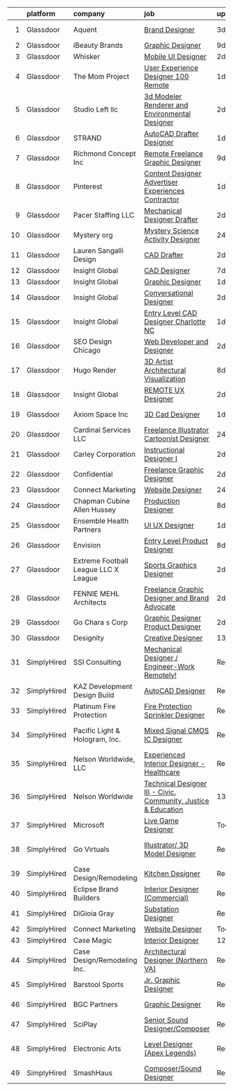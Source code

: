 

|    | platform    | company                                | job                                                                                                                                                                                                                                                                                                                                                                                                                                                                                                                                                                                                                                                                                                                                                                                                                                                                                                                                                      | update_time   | location         |
|---:|:------------|:---------------------------------------|:---------------------------------------------------------------------------------------------------------------------------------------------------------------------------------------------------------------------------------------------------------------------------------------------------------------------------------------------------------------------------------------------------------------------------------------------------------------------------------------------------------------------------------------------------------------------------------------------------------------------------------------------------------------------------------------------------------------------------------------------------------------------------------------------------------------------------------------------------------------------------------------------------------------------------------------------------------|:--------------|:-----------------|
|  1 | Glassdoor   | Aquent                                 | [Brand Designer](https://www.glassdoor.com/partner/jobListing.htm?pos=113&ao=1110586&s=58&guid=0000018128581cee93a8446d51d24232&src=GD_JOB_AD&t=SR&vt=w&cs=1_14589afa&cb=1654239272627&jobListingId=1007904361036&cpc=3DB599BF2F4828F0&jrtk=3-0-1g4k5g78dr06c801-1g4k5g78rkugs800-3a74673d5f60b33e--6NYlbfkN0DMrcEu7yrtATojKJA7cEzGQ3FdRGWLh0CZQInL4ECGI9gD0Wolx9R2v-Aex0-GK05aw9RU-KCTKzrrYCMOIvwsh01nDuVmhWGneBVfajRotrf6oeh0iwtu_D2tWy7JwFcLdEAI3up_G04IyGerZfVnzbcNaDnkjMpjoBVVN-JApGs5yX4l3oYBVBsDYYQNfYtibx0waKlfqbTZesQjGdfJfdHJmm_ON2YYe-LWR6fuFqWn-yRRgAJZvywM_BBJlDQov5G_IA68xR2MDxRHxDEd5upaj3ugn19mD5OO72zK3on4xDMt3O_CXfUG9btkJUf3cXYdVZTHJE4F0Gxe9i5BEiMDeTUOsGfHtfbc09sTMVmsHlq_TF_zunoHgt2a3Mf9Vd_cpsUOFEW5T2I7lf6UNCUzw_5I67rvLzZVINo50By_M-AJYRREIhEP1Z67XIa-tl6eUUUKiw%3D%3D)                                                                                                                                                         | 3d            | New York, NY     |
|  2 | Glassdoor   | iBeauty Brands                         | [Graphic Designer](https://www.glassdoor.com/partner/jobListing.htm?pos=107&ao=1110586&s=58&guid=0000018128581cee93a8446d51d24232&src=GD_JOB_AD&t=SR&vt=w&ea=1&cs=1_fa6a10a7&cb=1654239272627&jobListingId=1007889460296&cpc=8795CF9063CD573D&jrtk=3-0-1g4k5g78dr06c801-1g4k5g78rkugs800-6ac29f4d46719f01--6NYlbfkN0Bak6EwiWOi-lH95KQGz_2IteeDTGQu8PC0CTdvZEvB8aTxCVl-Yeh_qmspGBAX3vgbxoJuzbW3FoZo6byqxCXLwNK56gfZUKijTHbUINfxmFBAYcY2Zo0iMzF5nIGQKxFqPZLLuwSb9yYcLqtdWuGuYE1VrKOIl7uGDXH6xNO85maWtBP_MC4qKz8SMUW7d89o24iBkuHY03ylNUGLh9mZUXCT1MFZ-xvia-MCiVTjwQ3n0jIWcxV12BMKZY8yankCLswDzWSK0kUuSSt6pD-uHcFpR_6pfdgjeeNMEq92ICGQCl7H_OEK02QJyy6prWgEHS5C3SEQYjDLV8n2ZRYHIoIhQZX61yUXpTILBqjuCnkDJhQnT5SK2nVsE0futtzKRqXUQQG8Wn9fBIanakoYuDoBYTk3IRWzh_wlxhC8Xtvjn9CeGpvgENNoBWWGKAoK2x2x8cDhDyPYgs8TN0o63ravTqAFcxmcgbQN9xtpy75EzdmIoYUE)                                                                                                              | 9d            | Remote           |
|  3 | Glassdoor   | Whisker                                | [Mobile UI Designer](https://www.glassdoor.com/partner/jobListing.htm?pos=104&ao=1110586&s=58&guid=0000018128581cee93a8446d51d24232&src=GD_JOB_AD&t=SR&vt=w&ea=1&cs=1_56a6b664&cb=1654239272626&jobListingId=1007906987829&cpc=F793441F64F6F721&jrtk=3-0-1g4k5g78dr06c801-1g4k5g78rkugs800-3e63ae35ad6425d2--6NYlbfkN0DuO5AyZ4DbdVEdCWdwRW2X2xQLnXYxTgC22YElx7EXc8msMH0mY6KKmy9iETSqPoVG68_ymrySiBqnT_Z-kgUnZ7-8t8PHgBNZhJB5RmVN2egvIOAqSIUFXIpkxnT2hnaFxXIXPlKXPkHZJgtupdkrxL5zaVKiEHQ1wletxAELzj_eiLjuE-c5ijshceZzpBpmDCCmVSxHGZUSvgJJelSraQ1IuZm4iowDUEwnPyDE3rlD4yFi7sldX4QQfI2xYG06sZGJK9To1Fkobj5GO0FZPLnRvFIKk9iUKknTvpPeAGQO3Xihy7gLP_qx3EZox5zCK25-aBilaWSkFLgklwXlYjvh3yUeeSc1x3kq7TjLow9nOPNW62EuYNZ39BJvR6ZEyIgAHzEkWPkLlox0cA-JTdoSkgbJDf8lUCmJnoebyWs9G7nEB1TcQdK7cUHeTaRXGAXW4pHUpLOpbRZuERM2Cywf9aGZLZb_5H3IFDcNo_vKNQekdvVZ3y44P70BokIRsruXLkOazOOVAfbx_lUlr6jqVmBSKLbaePRYP9XY9ZS9saSU4Hyt)                                            | 2d            | Remote           |
|  4 | Glassdoor   | The Mom Project                        | [User Experience Designer  100  Remote ](https://www.glassdoor.com/partner/jobListing.htm?pos=110&ao=1110586&s=58&guid=0000018128581cee93a8446d51d24232&src=GD_JOB_AD&t=SR&vt=w&cs=1_eae3dd88&cb=1654239272627&jobListingId=1007910373190&cpc=D2F1DE17EE1F43B9&jrtk=3-0-1g4k5g78dr06c801-1g4k5g78rkugs800-316a760ac97a5145--6NYlbfkN0BDp_epf89aHDQhKpPegNJQ_ldQpEFZQsM9OcONMGxWx6pU56EKHF58QjVdAUvn2gUDcvPGPuum3beqnb26HqTRfxV-Cj_rauCjLe0YjNLDnUPzJG0Gw09IW-MNsz_ya73dYQxfgDIM0sdd6iu-i6Fc9X089jyIBX-8bs8IZWLe9k7TI7G-yPwJnLLFDUHtrzu5VkmGdMLMIW5Sr7GjjvyTdOsx8-_mftqBEGsAVp1Zwm4u7hHp3MyWk_dpulbitDnQqiwCtgXdV7bzOCdP0vfZgiGJ5WodwOlNBsk0-OhYI1pED2rwluItE-pWwG1Y57INk-q1El9jN_IjLemuqPBtNtj1TutwQ98pW-hmt57K7DonKQ-9_XV-tRJbSy3IfsHpm5ek6XWLTs6FUXV1uwj75vPYmAv1LCx5dPf-F64KW4aobZ8MS9337YL4r3z2Az1nqQgP6KZoE8uxJYqYQoo-DauC8BI6ANz4W0DH21_FKOccOqUC08SHAaTgVaAmeFHSibANCbJGtplZHNV9B7tUptEsmYTVgTJGQnM51uBFKO1IYw64cKTGYzqLF43_bkljB69i5e1iUw%3D%3D) | 1d            | Remote           |
|  5 | Glassdoor   | Studio Left  llc                       | [3d Modeler Renderer and Environmental Designer](https://www.glassdoor.com/partner/jobListing.htm?pos=103&ao=1110586&s=58&guid=0000018128581cee93a8446d51d24232&src=GD_JOB_AD&t=SR&vt=w&ea=1&cs=1_45c2fa02&cb=1654239272626&jobListingId=1007905213516&cpc=AF8BC9077DDDE68D&jrtk=3-0-1g4k5g78dr06c801-1g4k5g78rkugs800-607ca0c9906d0e75--6NYlbfkN0B6UOaXkXiN36vFtyTMKOaXx3-lYBCCsVbrqi8d8A3q21I01SzlP48AcJXlBvTD9ZHhFe-_kiC4hp19TdDJw0SNYYtmzKLQf1-mI_dIAFwL5Xk8ltTLuExRPC8wx9bGYDaaX0KMq2zN5vo7lSdZPxg9fnWOUHaDxPkUaJFNVLw6IuZM_hiVPdUlJxRV9NA8KMLTz_lZQyxsfMARtqz77r1EIJRsQS8dHLPOUMzHood9UJfs2mEv95BZYuFUVfxhuJHNnvaDzhoat4jIHgYuMdi1cW7jQIcr_KiAhm2yLYpC2hK542sxhRlagXvMr-1_y9DeYDQG_wyj7M2HOZO6ye1UkozhkZAONsdb7ARtf-c14XSyIWFNY1-wlHWqqNrxYwmF1HLRgV4V2SP-mLWKK0T5lfIxKNnFfnmTsIuvhFGRkhkGO9ptg5T_S0GU40VpRpU0mFbYkG04H3QMorY9PKM-uXfwfKygtDjtxWwLNKQxAit2noDDL84wXmr1nZRNQ0tngs3EQNcclhoYyGSB9kxApKc9A7WE_mk4rYmZ9-6-XQvhWYszjjfh)                | 2d            | Pasadena, CA     |
|  6 | Glassdoor   | STRAND                                 | [AutoCAD Drafter Designer](https://www.glassdoor.com/partner/jobListing.htm?pos=102&ao=1110586&s=58&guid=0000018128581cee93a8446d51d24232&src=GD_JOB_AD&t=SR&vt=w&ea=1&cs=1_84cfc995&cb=1654239272626&jobListingId=1007910113244&cpc=72B33A28935558B9&jrtk=3-0-1g4k5g78dr06c801-1g4k5g78rkugs800-ac2e0f62fcc8d048--6NYlbfkN0D4nuovUOU2dPryPr7-xanE7ZFWASvaSyNm3BqXIbrO0jC3ll04OPa-a7Tn1OoIz4o8TVrX4WaXxrI9mT9G8fPBk_a16h4zUSHw7syyyot5hlsHAgbZH2ekFMHxMXpsjdjCWSNfwcIAhUOfakR3zH5JahNObLnKy-jxPNUSmOLe_mGXk0YAKsehu8ngxkUaP2VtT5YWtYjeq9nkyAq69hAFHaKzmHnCPZk7mR4gCmNA7VgS0eJZaaQs0DDYsQEKgrT6q8lFB8bwaRdlbX4CxGavtfzDQSj4ohwnTPxFFRjv2huB7wIM4JMJdiPzvTcHO7m2z_TQmZX3TfyfM0M9b7yc9R7uBOei08Zbhmtx9CggSFOcdvmEPfZozb7DDoQIvAzO3Am66gkyKOFT-5oCwHi3ypVDy9w8yVZgQ1lO6HYNK4oIoAAwK2mxxIpK__mCTY5XtgSpEQRS67fEm9ZzBQz5KwIsSb-ibkVLgnMS8a_PTpXO9iR_SgHfR0zgq9Qz7VJ2XGif_9B7OQ%3D%3D)                                                                          | 1d            | Dallas, TX       |
|  7 | Glassdoor   | Richmond Concept Inc                   | [Remote Freelance Graphic Designer](https://www.glassdoor.com/partner/jobListing.htm?pos=129&ao=1136043&s=58&guid=0000018128581cee93a8446d51d24232&src=GD_JOB_AD&t=SR&vt=w&ea=1&cs=1_8f6bdfd2&cb=1654239272630&jobListingId=1007889444071&jrtk=3-0-1g4k5g78dr06c801-1g4k5g78rkugs800-25cf077104f6fde4-)                                                                                                                                                                                                                                                                                                                                                                                                                                                                                                                                                                                                                                                  | 9d            | Remote           |
|  8 | Glassdoor   | Pinterest                              | [Content Designer  Advertiser Experiences  Contractor ](https://www.glassdoor.com/partner/jobListing.htm?pos=120&ao=1136043&s=58&guid=0000018128581cee93a8446d51d24232&src=GD_JOB_AD&t=SR&vt=w&cs=1_37f1e43f&cb=1654239272628&jobListingId=1007910953399&jrtk=3-0-1g4k5g78dr06c801-1g4k5g78rkugs800-b176ff9aa66c943f-)                                                                                                                                                                                                                                                                                                                                                                                                                                                                                                                                                                                                                                   | 1d            | Remote           |
|  9 | Glassdoor   | Pacer Staffing LLC                     | [Mechanical Designer Drafter](https://www.glassdoor.com/partner/jobListing.htm?pos=116&ao=1110586&s=58&guid=0000018128581cee93a8446d51d24232&src=GD_JOB_AD&t=SR&vt=w&ea=1&cs=1_d659f769&cb=1654239272628&jobListingId=1007906445431&cpc=8795CF9063CD573D&jrtk=3-0-1g4k5g78dr06c801-1g4k5g78rkugs800-35008be648a3ba28--6NYlbfkN0C9NbM5eTIyBy5lsQEfjp0LiR4ZnSOO0g4plUqowSZMmwKNhg9sK_ssyMkRY9ssskymPxmPVfVw_x2l7P_YXrU7alEXZAJ9_tHJhY1QGQyYWYQvAE0583j_E2OFc_CAOQMnCOcYGp0xfslqJ9oehqVQh1YuEG2CvG_yvrqSJ68HL4LdDuLXg8oX-HnRWdES_V_FKaHnkBVUA5dp7bsO8X9qI58zQYu6if5mB0FBVbbFCaFzrY1Tr7IGpfR7H7sk5s65wQyda9BL-FxchOtVAOA6p2KW5SHvUOSeRWjEoAqqU66XqQJnA2dB7PkH87OIIVqGJRaq3NXM9uhDasutmCsL1scvfjvnKK_qKBKKnzn-I6oWMBJ0Gol_2e7hTl7LI6e2H9Rt7kl1hzBq7CnUga2OWtud-cOHL8_9HL-GGm2iRasPuipvcJHS-mQ5WjS-W3WnGI5sAg2Nyg19kfaZcALGCkoVAMl5clPCiMyIF5ig71CXxBcMFmxaI6ewRRmJktQC5BCAPZCU7A%3D%3D)                                                                       | 2d            | Remote           |
| 10 | Glassdoor   | Mystery org                            | [Mystery Science Activity Designer](https://www.glassdoor.com/partner/jobListing.htm?pos=122&ao=1136043&s=58&guid=0000018128581cee93a8446d51d24232&src=GD_JOB_AD&t=SR&vt=w&cs=1_05a1d3b5&cb=1654239272628&jobListingId=1007914048856&jrtk=3-0-1g4k5g78dr06c801-1g4k5g78rkugs800-bef984a7a551051b-)                                                                                                                                                                                                                                                                                                                                                                                                                                                                                                                                                                                                                                                       | 24h           | Remote           |
| 11 | Glassdoor   | Lauren Sangalli Design                 | [CAD Drafter](https://www.glassdoor.com/partner/jobListing.htm?pos=126&ao=1136043&s=58&guid=0000018128581cee93a8446d51d24232&src=GD_JOB_AD&t=SR&vt=w&ea=1&cs=1_efd6eec3&cb=1654239272629&jobListingId=1007905387313&jrtk=3-0-1g4k5g78dr06c801-1g4k5g78rkugs800-5c85109847ca3bdf-)                                                                                                                                                                                                                                                                                                                                                                                                                                                                                                                                                                                                                                                                        | 2d            | Remote           |
| 12 | Glassdoor   | Insight Global                         | [CAD Designer](https://www.glassdoor.com/partner/jobListing.htm?pos=117&ao=1110586&s=58&guid=0000018128581cee93a8446d51d24232&src=GD_JOB_AD&t=SR&vt=w&ea=1&cs=1_015c21bc&cb=1654239272628&jobListingId=1007895129604&cpc=8795CF9063CD573D&jrtk=3-0-1g4k5g78dr06c801-1g4k5g78rkugs800-d871b0295e19b664--6NYlbfkN0BKkHZu3wF05EeDimN_p6sYpKCMArvwa95YdH7UpkaBCuXZAtggzO9lFw7_YQKY1TTegDioOsa2g67hLX2jUIiTOLRi5qMq72P5Xd9b-NeC4wOU_Ca1IW0tvGt2RZ4bLXHCPDhvMXf0DfVigBN6rHqQ2Wejv5zLGX-6CeuDxmFPffSC7TQ3ScYjhmwspSgdKf3xj3Zgycs6fcUOa6IYD8dVB2NZvr4U5huvXNQCMGmz82lxwGQ-qHgTg-9FCmyDjQIDaS3y3vGt-b_Wi_p3x7Bu1IXhAWidBsnduJMjaQrAb2vRmKIe9nT9ly45BoRuyTCfgZTq7J7Owq8aV9mmk6-X_cexYUzS3GQPbFbI8AWla6cMRKsy4MAJA78DiLw0QiSoSkhzSpRqHNpj4wB9r-_6ipqHKCAo11uxIAVxpO_vlhIfLchwMxMn5VMJGjL0nLKUdgFOWiwDbBTR8duc0sDPMtDRov6Aj07l3phfeLfhEk2Z0hIGUZsp)                                                                                                                  | 7d            | Remote           |
| 13 | Glassdoor   | Insight Global                         | [Graphic Designer](https://www.glassdoor.com/partner/jobListing.htm?pos=115&ao=1110586&s=58&guid=0000018128581cee93a8446d51d24232&src=GD_JOB_AD&t=SR&vt=w&ea=1&cs=1_a7d34306&cb=1654239272628&jobListingId=1007909615558&cpc=654405A9B1E0A9F5&jrtk=3-0-1g4k5g78dr06c801-1g4k5g78rkugs800-9fc429a0fbe13b2d--6NYlbfkN0BKkHZu3wF05EeDimN_p6sYpKCMArvwa95YdH7UpkaBCi52Bcb3JNt3QpXU1JGZrLQ-soIKFdYbG9od2Yq-0NegJsC58ECwYxJGLw9S5AVWTGhsyZ4wXWnjjoChMDdbMfwHcAjtZNgWUtJWTLYDfO6VADaZHvd7ytBXWGoBsOrYYbra8uVV3U-PZcdEeZOQte29GO3uPmEOlH5-ayJ3Z1m5XQ5aGgd9_Hq1gjAMrMP77nlvtV3V3PzASOStSywfSZLVxH6u_2M3Bvdf9bhNnyAQXrPFyW36PvXls-b1MbxvWrY8_TBQqxYU_YSSnsqmApNxRv4HhUpAC4fpC67BSbZPXmYSnBDsYEriZBwvDObn9rgOSLlmSqtHhEtpIpGZr-KhzbGfSzE7lJeJOXHdGpf1NgBDHPzbWLG1N8wc9LzwP7ewS1C-HbszcBQGiVHr3UAidST2k_ezu6GTu-zhr71151Uf-Z36OiuxNOZezUddm67AL6rUhNLN5--1lCRyvG-S1uqBDXki7Q%3D%3D)                                                                                  | 1d            | Remote           |
| 14 | Glassdoor   | Insight Global                         | [Conversational Designer](https://www.glassdoor.com/partner/jobListing.htm?pos=118&ao=1110586&s=58&guid=0000018128581cee93a8446d51d24232&src=GD_JOB_AD&t=SR&vt=w&ea=1&cs=1_0c3e3548&cb=1654239272628&jobListingId=1007906260878&cpc=AC285F3A3ECA6BB0&jrtk=3-0-1g4k5g78dr06c801-1g4k5g78rkugs800-56a5fb67762dbe2d--6NYlbfkN0BKkHZu3wF05EeDimN_p6sYpKCMArvwa95YdH7UpkaBCiPadoOw6FI3wGz6Ok-pEcvG-VNxKzu92EQKvOd7yAuQCbagbus3vzKwzBGF-PIfvqBmRFg7AhhC_v-r-6GrSFeaJIXixPl99vjKVFkUk15m5sXVPti_IZxJNSG6P9eZ77Ay5nUrMa1RJg2KFrbc2Z4m99hl66lTCQDVvmgpQke6fHBz2oENX9kw8c2Cd3s7qsgk11N5aMFPpMOfATTQVjCcAH-QeNhb8mEQtw7U_gTddNiHMC27Oqfu5wPecQJQrSN9WFz3RYHUCh7gqPm24dCrl-BuYDAdEE737XklStgLKpFO0lgtvKoCr4LZQvBj3rqrcgKuDVHZw3JpQmHkh8Qi6uUlWFKQZLG_2a5HNapc3yMr59SHkZsl40Jl6rpVKf17Mg_0ttOZfr1Lx_72BjdWkcS-nEwyL_Ht-ncLmVpS4xr2JT0-154krqMoxJNpe03NSyRfaKog1p7Tq78y005vsS8JWBFHfA%3D%3D)                                                                           | 2d            | Remote           |
| 15 | Glassdoor   | Insight Global                         | [Entry Level CAD Designer  Charlotte  NC ](https://www.glassdoor.com/partner/jobListing.htm?pos=119&ao=1110586&s=58&guid=0000018128581cee93a8446d51d24232&src=GD_JOB_AD&t=SR&vt=w&ea=1&cs=1_fc9075ad&cb=1654239272628&jobListingId=1007909569677&cpc=3BA4CE39D5B5DEF5&jrtk=3-0-1g4k5g78dr06c801-1g4k5g78rkugs800-65f9d321359c66d5--6NYlbfkN0BKkHZu3wF05EeDimN_p6sYpKCMArvwa95YdH7UpkaBCi52Bcb3JNt3gbZrKB95T4auQoD3w5d8B9I1pkgcfFcZuvdhZ-fp9-Z3q8Mr6RsziDVWyCoim29exaNqpeEfBMP7OWuc9bUNFHPhaDaTOR79Ss0KK3uOtBryPjuXgceH7iJOQxqnNqn1dxQruQWJM_My-9eGvfn2Z7e6msJ3vuKbRxTdrYkJk2YJSsv_wE6VA-Ag9dY2sUGw633MQV80AAYw7TNYVtv8ODuNtr6eEOJH3b8PQhrQP2NhtMlrTNV806j2tUQTItTFLEYOvP8qMWyQ9X2Hrg_WYrZeb-ZbQKQtaCZ1_C-fXQcr7T3AN-EDKNyW_Kt3igpWHO_Z0kIe3DwHm0bvNEPoxrK6hTbD3lAPJXHCxUMlMVqfVPkKp2qRIyPc7lyFWRiyped08aA7uE93WCvBRHVkZ33UaKRbCZ9OLUu1Lj5Soxmiah8JBXGJQf7GG1POljhuktJSfb-TMkmYGb5d6FcvYw%3D%3D)                                                          | 1d            | Charlotte, NC    |
| 16 | Glassdoor   | SEO Design Chicago                     | [Web Developer and Designer](https://www.glassdoor.com/partner/jobListing.htm?pos=124&ao=1136043&s=58&guid=0000018128581cee93a8446d51d24232&src=GD_JOB_AD&t=SR&vt=w&ea=1&cs=1_986c30eb&cb=1654239272629&jobListingId=1007905745551&jrtk=3-0-1g4k5g78dr06c801-1g4k5g78rkugs800-edb5c12235ecbca6-)                                                                                                                                                                                                                                                                                                                                                                                                                                                                                                                                                                                                                                                         | 2d            | Remote           |
| 17 | Glassdoor   | Hugo Render                            | [3D Artist  Architectural Visualization ](https://www.glassdoor.com/partner/jobListing.htm?pos=128&ao=1136043&s=58&guid=0000018128581cee93a8446d51d24232&src=GD_JOB_AD&t=SR&vt=w&ea=1&cs=1_1e97642f&cb=1654239272630&jobListingId=1007892832573&jrtk=3-0-1g4k5g78dr06c801-1g4k5g78rkugs800-3077a0884a258e8e-)                                                                                                                                                                                                                                                                                                                                                                                                                                                                                                                                                                                                                                            | 8d            | Remote           |
| 18 | Glassdoor   | Insight Global                         | [REMOTE UX Designer](https://www.glassdoor.com/partner/jobListing.htm?pos=114&ao=1110586&s=58&guid=0000018128581cee93a8446d51d24232&src=GD_JOB_AD&t=SR&vt=w&ea=1&cs=1_8acbe880&cb=1654239272628&jobListingId=1007906319362&cpc=2CAED5C921A5F994&jrtk=3-0-1g4k5g78dr06c801-1g4k5g78rkugs800-77b5944694da72be--6NYlbfkN0BKkHZu3wF05EeDimN_p6sYpKCMArvwa95YdH7UpkaBCiPadoOw6FI3wGz6Ok-pEcump2Y7yI2DCQjC7ZBuL0VuP3kRPi4vfprgP0Lw_8LJ6K0krxHDKqSw90byP9qjWAm_442uY7C4RwjHQIaR7PdFCw43ml8Kj9sB5jmlAwxPN9CQreIxo-CO-77TbDMuHS84H6vlIGMXZ04ZAiv1lmTZWPZCJJI_glPdCFUqxtWSS7VPiKaVU2c4QoHFHTMhK24A6nh5dgUQ69MUxHl6p1QYuQ0ijsYIPDf_ZCw45f4bK6eTXIYzv3B-Wp6Hnw7JNf0eAxeCSnIp64yFuA81RnR4Qh5wxrLICPTgkWiftLab3R15qQa7lXMqCSc9BFUIJ_Yqx6a1xD_ySGODZtQxeWy3Hs2NkSsflx-knX_cSmaztyYbkTUHiAHSZFVy9LwzjuPIG7uoanxd68K03hRxZXiC98hfCt-TbnepnQOJLDzewzBblWssExq_oR_gCGcSygEO2rW0xyzTkw%3D%3D)                                                                                | 2d            | Remote           |
| 19 | Glassdoor   | Axiom Space Inc                        | [3D Cad Designer](https://www.glassdoor.com/partner/jobListing.htm?pos=121&ao=1136043&s=58&guid=0000018128581cee93a8446d51d24232&src=GD_JOB_AD&t=SR&vt=w&ea=1&cs=1_88b45aa4&cb=1654239272628&jobListingId=1007910092811&jrtk=3-0-1g4k5g78dr06c801-1g4k5g78rkugs800-30eff9d7c757a1ff-)                                                                                                                                                                                                                                                                                                                                                                                                                                                                                                                                                                                                                                                                    | 1d            | Houston, TX      |
| 20 | Glassdoor   | Cardinal Services LLC                  | [Freelance Illustrator Cartoonist Designer](https://www.glassdoor.com/partner/jobListing.htm?pos=101&ao=1110586&s=58&guid=0000018128581cee93a8446d51d24232&src=GD_JOB_AD&t=SR&vt=w&ea=1&cs=1_579776a6&cb=1654239272626&jobListingId=1007913886300&cpc=E04C949A9101C6A2&jrtk=3-0-1g4k5g78dr06c801-1g4k5g78rkugs800-c0b8f9af41d213ee--6NYlbfkN0AtlW_omU2Xx3W-19HQ_drmTKCWebiHnmA5lS5PDL5G8ZkX8NO2bnXzBRskegpKt7uCSkAem-byvcM2oQOTNWffifD7E7DpgD-G5tuIVSJyd2fpSwj1heNjma_6nGXQZsOMtOjZH802ySzCbDJ_MtuLytCrhZMkF_yILfN8HmeVLPWRsHEh517VIaTGL-Mf7h_WLm9HHbLucbnWJpOWiJZ1K6DBrmul8NLjokBHpWM25SXZ857bP3_m95m2ZJvWED6sx70U9KTCkcRXmyVWwihL2LFe5phfuNKfjgt_OUEyrj31fMBk77_CugUlAWLBnj8KScXCdhvZka7hEe2y3FMJLlDQznSufYRytNbgp6Aa5jAE0Fjs1577R5AM4kX1uZ7LWvVoCZ-f7bcBdtqxfvAMBOK8FKjokZ1-tZHioDnRVyd6_3H7t1JtVvtYRJNr1Eu3AQyPjJUqAvMkQ0g6mAlaL0O9uro_57gsG_dFJBmsC0yxksmrWiw4jQ1198HOoXXJyt0gJZIO6A%3D%3D)                                                         | 24h           | Remote           |
| 21 | Glassdoor   | Carley Corporation                     | [Instructional Designer I](https://www.glassdoor.com/partner/jobListing.htm?pos=127&ao=1136043&s=58&guid=0000018128581cee93a8446d51d24232&src=GD_JOB_AD&t=SR&vt=w&cs=1_3d8a6491&cb=1654239272630&jobListingId=1007906196830&jrtk=3-0-1g4k5g78dr06c801-1g4k5g78rkugs800-5935dd8c0b82d46b-)                                                                                                                                                                                                                                                                                                                                                                                                                                                                                                                                                                                                                                                                | 2d            | Remote           |
| 22 | Glassdoor   | Confidential                           | [Freelance Graphic Designer](https://www.glassdoor.com/partner/jobListing.htm?pos=109&ao=1110586&s=58&guid=0000018128581cee93a8446d51d24232&src=GD_JOB_AD&t=SR&vt=w&ea=1&cs=1_e5c5d84f&cb=1654239272627&jobListingId=1007907463958&cpc=47CFDC01B3F81FAC&jrtk=3-0-1g4k5g78dr06c801-1g4k5g78rkugs800-aa998eb2b6ff81f1--6NYlbfkN0AXmc0ozA-ng38EaH65ErDf9X50qwqtw0EVv_aWSftMb4XYgkFokbHaBTL4PC5j-dByB5D07M8KP08yY-yhkVOnSMav7WhqH6rF2ddrUKfninvf5CXgjVsSNwUCdOhuHss6vcsobFZm4LAk56zy_uh_8ht9OuX6D7z3LeuEWOhmKnV_d9Z7aP8L6Xij2sw1D5J5WIYOFBihCyULMYbiaTggbNLFEDi_PaV3XPlKWb3P2iQJXWVId1JbHuHz4z2pSVwevyamtOcOF72u_-Qwr8OwRzj6yuj8SpnPH9_F3Bjjl6-U-7sAYh-dzE3LdQ0skYfoL2QOfofRIkvvbtNbAwovaUNHVjn9jn_Fn6YaGP0xC_fciYpY-Bp30v1zjje85BvtXM4vgFBhvNvzBoALJV96GgPQ1K5AQ81Uu9zqgiZ8lubscBQQd72oVAj9SXkkDp6WJ3SUe_OrnTrKCzeUum_w7rJ3zZ8fBxuFmogV8Ao_mnDPVYqop3C7di14hSY7rik%3D)                                                                                      | 2d            | Remote           |
| 23 | Glassdoor   | Connect Marketing                      | [Website Designer](https://www.glassdoor.com/partner/jobListing.htm?pos=105&ao=1110586&s=58&guid=0000018128581cee93a8446d51d24232&src=GD_JOB_AD&t=SR&vt=w&ea=1&cs=1_63530967&cb=1654239272626&jobListingId=1007913823562&cpc=D69957E0862862E0&jrtk=3-0-1g4k5g78dr06c801-1g4k5g78rkugs800-927f15994464d5b2--6NYlbfkN0AOU4CupoEszF6aan3T-A3z48ZUg4zNuZDs-C5FmGNPwjrS6MU4_JMJdYnkRwJBDKWmYmSQZpOqFpiqq_XaZRCj4rwdFgoOGeR1U2lhatFxECFiHteJYtSW_81fZQJ6_lgTICdxSsw2Zch6dBXqzf5NBAgxzbSGwdzn19Ymikje2OqfzH5bU5GYxPrVtmIqvYosFuSiDxWurGfbb3kHC0FZg1UVaVI-rnx6VLG8tjZQBlCfe6TyqeqLLcQPz7Z8xXbNVznsdmBsnt1sO_weynLp_H8PlfRzzHYEO3qNkL__f6CsloYVcSetm24EsiC11QDSiq7YMYdpCsMPvAVjESEZ9zaw5LHBglBUiRslCob-fgAUcCEzlAwgW6OMobfouYXbfaP_Kl-pJK74hvU4IE67cX6PYbasEhEfRYfMq0pAu6CYT4vY9Lcz_B81KUodHlJaZVjb3CFWuAVMWH5zC3tO7OYjD6WrGbZU588_qkd0LANj1Wju0yQ_8gQtCxgHyHw%3D)                                                                                                | 24h           | Remote           |
| 24 | Glassdoor   | Chapman Cubine Allen   Hussey          | [Production Designer](https://www.glassdoor.com/partner/jobListing.htm?pos=112&ao=1110586&s=58&guid=0000018128581cee93a8446d51d24232&src=GD_JOB_AD&t=SR&vt=w&ea=1&cs=1_943e30a4&cb=1654239272627&jobListingId=1007892914571&cpc=8795CF9063CD573D&jrtk=3-0-1g4k5g78dr06c801-1g4k5g78rkugs800-01075545266fe10e--6NYlbfkN0AwpQonFHovsjrbB0caNaVhaaF4XJbxngnhhhEYxOWVSyurPfCUruLFn44mGs1-NU2CLNzoYEX9QR9hANyKcbcus-LI--JYYbvfM9V0XkSJtGjjfMSdbkJTC7JvYS-ADUFHTncEiJBp8HJqaIvDGaS2RLzvuyOmaHn_H4MPO68v2toUD9D8gQLzVcj6bYOLVCbkV1ygORUTk3gO2OVRbe7bfZu2GK6jvKdFNPo7w6vpKHeQ60LPrHKsYc56k1bsTmHCRs8i_ZGVl2nzo3tuNmUiNo5bQwZ_IEXlOzeppJ4eg97CWpWzpjsgNMpxSp6k75JzGK8xUJsPzZSqWKvoBqIuuEJ3LEWSmY7dr_QRnmRi8-lJAg3NRN-48_YtIoXD1GGRmQc3V89s0_RmFlXnOUUf2RIBl3QEzOoJwn4cTVkSRbv_tUKkE0ZhMEf3pkUBottzF8FqWX4skZXQJ-icM_dUaE77IU9s6n9tJNlv8CsAhA%3D%3D)                                                                                                               | 8d            | Remote           |
| 25 | Glassdoor   | Ensemble Health Partners               | [UI UX Designer](https://www.glassdoor.com/partner/jobListing.htm?pos=125&ao=1136043&s=58&guid=0000018128581cee93a8446d51d24232&src=GD_JOB_AD&t=SR&vt=w&cs=1_d72eece5&cb=1654239272629&jobListingId=1007909232518&jrtk=3-0-1g4k5g78dr06c801-1g4k5g78rkugs800-955233f61d989e93-)                                                                                                                                                                                                                                                                                                                                                                                                                                                                                                                                                                                                                                                                          | 1d            | Remote           |
| 26 | Glassdoor   | Envision                               | [Entry Level Product Designer](https://www.glassdoor.com/partner/jobListing.htm?pos=111&ao=1110586&s=58&guid=0000018128581cee93a8446d51d24232&src=GD_JOB_AD&t=SR&vt=w&ea=1&cs=1_17f9febb&cb=1654239272627&jobListingId=1007893229123&cpc=2CAED5C921A5F994&jrtk=3-0-1g4k5g78dr06c801-1g4k5g78rkugs800-c56869bb14745ad4--6NYlbfkN0A13XXEAKoVsy1UjAxA2tJa37vkRdGHJdX4gYp8IY3tTmYzW1bJSme2hYNNXIkltTZQQJw6-meN5gz5t2ngsE8I1_WnsQYxr0Ds22rAkL0SNmUu-DAB8vfpLE82XEWKELeRxsbP1dauWQyS6nYPcJ7BSA0_od1qy-I58ZY2HsPDVwQqdsCDdu7OSb4asAluMYSWbbApGH06ni-Unjn7aOJ_OG2CSELHKcRAJf5O5ASxTmFfP8IammJW-_naQYTlmjnmVR_mHEBeTUrq5zMnZcOT7t8kh54uaRFjRStx9CoaQ8Ik7WlDIKLQCOduf2d-lS3tTXvimsCRmj8eQu8qQCvTlqe-URmFQuCHnxvFZoOpNi_nDKTYwNUmF3-vkawIF7jJ5djOYCj4Jf0vqtSsuN2-Fv9NcF7w5R0Pp16m_2w8nvJlvCa6UpWqOUNFNrs1Q4oHN46jAz8kooBnOJLC1ac6_BxwZFr9h4JP2dXOGJcF2UDOM_ki_waZVaE5Z0LH1D9OpDp1DPOi3AO3QJ6Odr0PUE8nCRTNeLyHgj75pbhb00C_Y_4noUHovrfIm09VMN1tIiJ4u1r_Qw%3D%3D)      | 8d            | Remote           |
| 27 | Glassdoor   | Extreme Football League  LLC  X League | [Sports Graphics Designer](https://www.glassdoor.com/partner/jobListing.htm?pos=130&ao=1136043&s=58&guid=0000018128581cee93a8446d51d24232&src=GD_JOB_AD&t=SR&vt=w&ea=1&cs=1_b9803c28&cb=1654239272630&jobListingId=1007906262024&jrtk=3-0-1g4k5g78dr06c801-1g4k5g78rkugs800-cc1d803fa4b8f34b-)                                                                                                                                                                                                                                                                                                                                                                                                                                                                                                                                                                                                                                                           | 2d            | Remote           |
| 28 | Glassdoor   | FENNIE MEHL Architects                 | [Freelance Graphic Designer and Brand Advocate](https://www.glassdoor.com/partner/jobListing.htm?pos=108&ao=1110586&s=58&guid=0000018128581cee93a8446d51d24232&src=GD_JOB_AD&t=SR&vt=w&ea=1&cs=1_c1d0fd07&cb=1654239272627&jobListingId=1007905966163&cpc=8795CF9063CD573D&jrtk=3-0-1g4k5g78dr06c801-1g4k5g78rkugs800-003ba351f1dcb63e--6NYlbfkN0BG1QWpzEe2U3QA6Vqi_sjmYLnL8UwDHOnvXMvQ4BPtGbvMljWF5gVU5_RMG5pVvERma6uIN-MpxqkUhFukZ4vNRes7jdVyWOADuawNGmeBJnAqSCDmmO39KoweiRYWQT4BEB8Htc9ANfSiAJIK1VkPXbz5mYM_WZfjaoddtL36X0oZjMoqadeuX_9C8PqgiiXzNG8kouE5rH-AsiTXIOuINBnXTrU6dsBWVpMxYKwVgALxy3AROV1nhclTVNkIvgMa2ZGvjGRD-1YnsnaqIL9EVqN6H8TcEY-6slGlarcPL3A7xHfENtWf-IhWYPx69gYgWfb650smd8cUVB3YAnlvIuPnoa6x4jcomeci5PDivxaIh8ITEk4mgTMwmXLVRx5LJrNi1C4wdbBXyzIYp1Pj_QANo-m9uwusBQlaDn5NazKrJUFS_eav8C3onIHbkBUEzaz7CFPeEVXICbiEUKe8Xr_Ejox7IjVa-655_fLYJ0Y7WtS1MVmJwQDGjhfxkpg%3D)                                                                   | 2d            | Remote           |
| 29 | Glassdoor   | Go Chara s Corp                        | [Graphic Designer   Product Designer](https://www.glassdoor.com/partner/jobListing.htm?pos=106&ao=1110586&s=58&guid=0000018128581cee93a8446d51d24232&src=GD_JOB_AD&t=SR&vt=w&ea=1&cs=1_a712a160&cb=1654239272627&jobListingId=1007905866066&cpc=6FC5BA77C9A4CD78&jrtk=3-0-1g4k5g78dr06c801-1g4k5g78rkugs800-3a67899f2925f5de--6NYlbfkN0CBPm01G_brRrpa-Ao8hldV-eB0wXivUvqHxfgJhLeouUtPyNoTWQy9KbVpcgBXD9nJU4fZjgGEHpEAfao6QO1tSoqA2-EKz1yUhxQApGCEHD8AE9zzevqgHA5M63ZnZqG_rxqxDsA8TNJNGtUOqjMC3qO5MsBjGQ3qiu9mdgxWvLlEcnRZKC5FMhV3v-P-68dRDKmKCUTDcAvb9HnyvBo3wbZVdW8VX3ru0PLqbO5IhKAyJB3RjAbE0z6u1EoW6BxEobrcy2pCbem18VwEjSsuaodzR8DuzrrJ9bc47TMTSmVcF9mBEJs1H52FxO2pGuB0GY3Gh-BnxL8Fv5m8GayKBXWJ8dF8LpJQW_4DlzmE4G0oVtm4_dOy6Hs19ebI-HrRl83h-DEaD5tdBRRLqrrbjbbLRWyhp_7YuRwBfLmJIjLM1pkEibnmbJdnwUcPCW-K7mpC-QrexLtaOhlpMGM9j0b6Iw69tEj-cfZHhcNrWfj6DIeBzjD_8iVTbTKGVMJfYkwhlC8STQ%3D%3D)                                                               | 2d            | Remote           |
| 30 | Glassdoor   | Designity                              | [Creative Designer](https://www.glassdoor.com/partner/jobListing.htm?pos=123&ao=1136043&s=58&guid=0000018128581cee93a8446d51d24232&src=GD_JOB_AD&t=SR&vt=w&ea=1&cs=1_55c87fcc&cb=1654239272629&jobListingId=1007880474518&jrtk=3-0-1g4k5g78dr06c801-1g4k5g78rkugs800-bdbcdad92f10c625-)                                                                                                                                                                                                                                                                                                                                                                                                                                                                                                                                                                                                                                                                  | 13d           | Remote           |
| 31 | SimplyHired | SSI Consulting                         | [Mechanical Designer / Engineer-Work Remotely!](https://www.simplyhired.com/job/VaQNU5xa0G0WPVoJDTZmSlYzUVaGMxkaDtl0vmWmIJo_ihyEyT9pRw?q=3d+designer)                                                                                                                                                                                                                                                                                                                                                                                                                                                                                                                                                                                                                                                                                                                                                                                                    | Recently      | Remote           |
| 32 | SimplyHired | KAZ Development Design Build           | [AutoCAD Designer](https://www.simplyhired.com/job/9CWBdxkVd7fZza9l0Bym729YJ2KsJ2izWIIvBUHy9574zzEnigdHoQ?q=3d+designer)                                                                                                                                                                                                                                                                                                                                                                                                                                                                                                                                                                                                                                                                                                                                                                                                                                 | Recently      | Remote           |
| 33 | SimplyHired | Platinum Fire Protection               | [Fire Protection Sprinkler Designer](https://www.simplyhired.com/job/7QLKVOQ-YeaIY5nQLAt1Y37I_vZEIJe4hENLK9ZdlDf2AMslQNxReA?q=3d+designer)                                                                                                                                                                                                                                                                                                                                                                                                                                                                                                                                                                                                                                                                                                                                                                                                               | Recently      | Marlboro, MA     |
| 34 | SimplyHired | Pacific Light & Hologram, Inc.         | [Mixed Signal CMOS IC Designer](https://www.simplyhired.com/job/Sc4ydI-Y5NpOFOEUqhWztzjvzWmwyfMMewgYJXukJHdQGI01Wzwkiw?q=3d+designer)                                                                                                                                                                                                                                                                                                                                                                                                                                                                                                                                                                                                                                                                                                                                                                                                                    | Recently      | Los Angeles, CA  |
| 35 | SimplyHired | Nelson Worldwide, LLC                  | [Experienced Interior Designer - Healthcare](https://www.simplyhired.com/job/0FSRkblbzKngBRPmcvJMj4KuK9fvb5suCUZep50UMGVV7TdWgq4S7g?q=3d+designer)                                                                                                                                                                                                                                                                                                                                                                                                                                                                                                                                                                                                                                                                                                                                                                                                       | Recently      | Coral Gables, FL |
| 36 | SimplyHired | Nelson Worldwide                       | [Technical Designer III - Civic, Community, Justice & Education](https://www.simplyhired.com/job/wmUDywdF-Iwj-8EIN_IeZvqx5u6TyjztRLYfTepxxCbL9p3SkTEoww?q=3d+designer)                                                                                                                                                                                                                                                                                                                                                                                                                                                                                                                                                                                                                                                                                                                                                                                   | 13d           | Alpharetta, GA   |
| 37 | SimplyHired | Microsoft                              | [Live Game Designer](https://www.simplyhired.com/job/xE_h3YLFl-lsJeW6_pik6acSazrDDbYN_DAQ6GTfJ7VNJyVpj8FSGA?q=3d+designer)                                                                                                                                                                                                                                                                                                                                                                                                                                                                                                                                                                                                                                                                                                                                                                                                                               | Today         | Redmond, WA      |
| 38 | SimplyHired | Go Virtuals                            | [Illustrator/ 3D Model Designer](https://www.simplyhired.com/job/oqSTLmr_09pAnfWfxUczURgXPB7lFvawVnJRfAiEaepsnSt8AuKAQA?q=3d+designer)                                                                                                                                                                                                                                                                                                                                                                                                                                                                                                                                                                                                                                                                                                                                                                                                                   | Recently      | Los Angeles, CA  |
| 39 | SimplyHired | Case Design/Remodeling                 | [Kitchen Designer](https://www.simplyhired.com/job/_XK_RljHJq-73kQN8sJYVIO734sbgqg_1Jpod3SeN2Hex7Vf6aGN7A?q=3d+designer)                                                                                                                                                                                                                                                                                                                                                                                                                                                                                                                                                                                                                                                                                                                                                                                                                                 | Recently      | Remote           |
| 40 | SimplyHired | Eclipse Brand Builders                 | [Interior Designer (Commercial)](https://www.simplyhired.com/job/X25uucX0iUyjBPX9LFShukNgRJcESR3zDeCMa0IPzjM9e_VIhYcQrA?q=3d+designer)                                                                                                                                                                                                                                                                                                                                                                                                                                                                                                                                                                                                                                                                                                                                                                                                                   | Recently      | Johns Creek, GA  |
| 41 | SimplyHired | DiGioia Gray                           | [Substation Designer](https://www.simplyhired.com/job/cJ6s5TXNv_hzKs9gglbZhKnpHSxSQ2OzBrO6TcF_-ueiI1IZb9Omzg?q=3d+designer)                                                                                                                                                                                                                                                                                                                                                                                                                                                                                                                                                                                                                                                                                                                                                                                                                              | Recently      | Charlotte, NC    |
| 42 | SimplyHired | Connect Marketing                      | [Website Designer](https://www.simplyhired.com/job/6J89HyivqaQBEiDeicklHYmennLBhgyQ1-xGi4GmWHzHAXhGveIW0A?q=3d+designer)                                                                                                                                                                                                                                                                                                                                                                                                                                                                                                                                                                                                                                                                                                                                                                                                                                 | Today         | Remote           |
| 43 | SimplyHired | Case Magic                             | [Interior Designer](https://www.simplyhired.com/job/WAgF14JmswB6TGD-JUfpPD-963ncL4DfuCrtth1pVIXsR89yXGJEBA?q=3d+designer)                                                                                                                                                                                                                                                                                                                                                                                                                                                                                                                                                                                                                                                                                                                                                                                                                                | 12d           | Remote           |
| 44 | SimplyHired | Case Design/Remodeling Inc.            | [Architectural Designer (Northern VA)](https://www.simplyhired.com/job/ccXmIVzj7Py_sIQKmnZNWormUVfhiJNp1k1oXyOsWVu-7P5ojogw-Q?q=3d+designer)                                                                                                                                                                                                                                                                                                                                                                                                                                                                                                                                                                                                                                                                                                                                                                                                             | Recently      | Alexandria, VA   |
| 45 | SimplyHired | Barstool Sports                        | [Jr. Graphic Designer](https://www.simplyhired.com/job/Y4FCpe7Fk3ePIjx5rtw8GJ_lcqAQ7NjV6HkHug89DeJmbte9xR8fEw?q=3d+designer)                                                                                                                                                                                                                                                                                                                                                                                                                                                                                                                                                                                                                                                                                                                                                                                                                             | Recently      | New York, NY     |
| 46 | SimplyHired | BGC Partners                           | [Graphic Designer](https://www.simplyhired.com/job/ZSKhi_PKH4e6CSv2vU3kbeK0zioSCcnvja9vKwBC4yShvz3Zfr6CYA?q=3d+designer)                                                                                                                                                                                                                                                                                                                                                                                                                                                                                                                                                                                                                                                                                                                                                                                                                                 | Recently      | New York, NY     |
| 47 | SimplyHired | SciPlay                                | [Senior Sound Designer/Composer](https://www.simplyhired.com/job/MFRkWFxMfYfHxn1BijUSjkZo0C-Bv5a8G2ysJXs28cOhYb7VjQZ7eg?q=3d+designer)                                                                                                                                                                                                                                                                                                                                                                                                                                                                                                                                                                                                                                                                                                                                                                                                                   | Recently      | United States    |
| 48 | SimplyHired | Electronic Arts                        | [Level Designer (Apex Legends)](https://www.simplyhired.com/job/SqCA79lZN5HtRaC3tE-JHJhz8FdzjZRVJ96G6YKeoD0j3__-hobaFw?q=3d+designer)                                                                                                                                                                                                                                                                                                                                                                                                                                                                                                                                                                                                                                                                                                                                                                                                                    | Recently      | Los Angeles, CA  |
| 49 | SimplyHired | SmashHaus                              | [Composer/Sound Designer](https://www.simplyhired.com/job/5TV44fqNq9OE9PTw8D83ASmeufu-2onYgJ8O5l4Y0t9TzOHHgUVKrQ?q=3d+designer)                                                                                                                                                                                                                                                                                                                                                                                                                                                                                                                                                                                                                                                                                                                                                                                                                          | Recently      | Remote           |